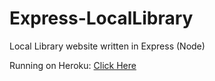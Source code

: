 # Express-LocalLibrary
Local Library website written in Express (Node)

Running on Heroku: [Click Here](https://boiling-scrubland-34490.herokuapp.com/catalog)
